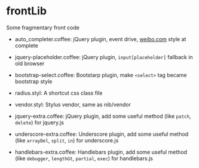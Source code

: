 # frontLib

Some fragmentary front code

* auto_completer.coffee: jQuery plugin, event drive, [weibo.com](http://weibo.com) style at complete
* jquery-placeholder.coffee: jQuery plugin, `input[placeholder]` fallback in old browser
* bootstrap-select.coffee: Bootstarp plugin, make `<select>` tag became bootstrap style
* radius.styl: A shortcut css class file
* vendor.styl: Stylus vendor, same as nib/vendor

* jquery-extra.coffee: jQuery plugin, add some useful method (like `patch`, `delete`) for jquery.js
* underscore-extra.coffee: Underscore plugin, add some useful method (like `arrayDel`, `split`, `in`) for underscore.js
* handlebars-extra.coffee: Handlebars plugin, add some useful method (like `debugger`, `lengthGt`, `partial`, `exec`) for handlebars.js
